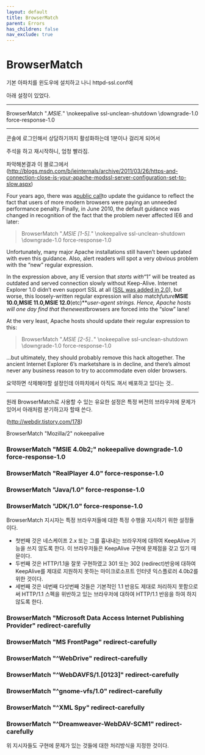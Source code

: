 ```yaml
---
layout: default
title: BrowserMatch
parent: Errors
has_children: false
nav_exclude: true
---
```


# BrowserMatch

기본 아파치를 윈도우에 설치하고 나니 httpd-ssl.conf에

아래 설정이 있었다.

- --------------------

BrowserMatch ".*MSIE.*" \nokeepalive ssl-unclean-shutdown \downgrade-1.0 force-response-1.0

- --------------------

콘솔에 로그인해서 상담하기까지 활성화하는데 1분이나 걸리게 되어서

주석을 하고 재시작하니, 엄청 빨라짐.

파악해본결과 이 블로그에서 (http://blogs.msdn.com/b/ieinternals/archive/2011/03/26/https-and-connection-close-is-your-apache-modssl-server-configuration-set-to-slow.aspx)

Four years ago, there was a[public call](https://www.blogger.com/blog/post/edit/2689228726924373128/658335713030481387#)to update the guidance to reflect the fact that users of more modern browsers were paying an unneeded performance penalty. Finally, in June 2010, the default guidance was changed in recognition of the fact that the problem never affected IE6 and later:

> BrowserMatch ".*MSIE [1-5].*" \nokeepalive ssl-unclean-shutdown \downgrade-1.0 force-response-1.0
> 

Unfortunately, many major Apache installations still haven’t been updated with even this guidance. Also, alert readers will spot a very obvious problem with the “new” regular expression.

In the expression above, any IE version that *starts with*“1” will be treated as outdated and served connection slowly without Keep-Alive. Internet Explorer 1.0 didn’t even support SSL at all ([SSL was added in 2.0](https://www.blogger.com/blog/post/edit/2689228726924373128/658335713030481387#)), but worse, this loosely-written regular expression will also match*future***MSIE 10.0,MSIE 11.0,MSIE 12.0**(etc)****user-agent strings. Hence, Apache hosts will one day find that the*newest*browsers are forced into the “slow” lane!

At the very least, Apache hosts should update their regular expression to this:

> BrowserMatch ".*MSIE [2-5]\..*" \nokeepalive ssl-unclean-shutdown \downgrade-1.0 force-response-1.0
> 

…but ultimately, they should probably remove this hack altogether. The ancient Internet Explorer 6’s marketshare is in decline, and there’s almost never any business reason to try to accommodate even older browsers.

요약하면 삭제해야할 설정인데 아파치에서 아직도 껴서 배포하고 있다는 것..

- --------------

원래 BrowserMatch로 사용할 수 있는 유요한 설정은 특정 버전의 브라우저에 문제가 있어서 아래처럼 분기하고자 할때 쓴다.

(http://webdir.tistory.com/178)

BrowserMatch "Mozilla/2" nokeepalive

### BrowserMatch "MSIE 4\.0b2;" nokeepalive downgrade-1.0 force-response-1.0

### BrowserMatch "RealPlayer 4\.0" force-response-1.0

### BrowserMatch "Java/1\.0" force-response-1.0

### BrowserMatch "JDK/1\.0" force-response-1.0

BrowserMatch 지시자는 특정 브라우저들에 대한 특정 수행을 지시하기 위한 설정들이다.

- 첫번째 것은 네스케이프 2.x 또는 그를 흉내내는 브라우저에 대하여 KeepAlive 기능을 쓰지 않도록 한다. 이 브라우저들은 KeepAlive 구현에 문제점을 갖고 있기 때문이다.
- 두번째 것은 HTTP/1.1을 잘못 구현하였고 301 또는 302 (redirect)반응에 대하여 KeepAlive를 제대로 지원하지 못하는 마이크로소프트 인터넷 익스플로러 4.0b2를 위한 것이다.
- 세번째 것은 네번째 다섯번째 것들은 기본적인 1.1 반응도 제대로 처리하지 못함으로써 HTTP/1.1 스펙을 위반하고 있는 브라우저에 대하여 HTTP/1.1 반응을 하여 하지 않도록 한다.

### BrowserMatch "Microsoft Data Access Internet Publishing Provider" redirect-carefully

### BrowserMatch "MS FrontPage" redirect-carefully

### BrowserMatch "^WebDrive" redirect-carefully

### BrowserMatch "^WebDAVFS/1.[0123]" redirect-carefully

### BrowserMatch "^gnome-vfs/1.0" redirect-carefully

### BrowserMatch "^XML Spy" redirect-carefully

### BrowserMatch "^Dreamweaver-WebDAV-SCM1" redirect-carefully

위 지시자들도 구현에 문제가 있는 것들에 대한 처리방식을 지정한 것이다.